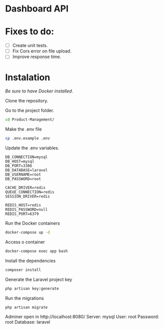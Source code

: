 # Dashboard API

# Fixes to do:

- [ ] Create unit tests.
- [ ] Fix Cors error on file upload.
- [ ] Improve response time.

# Instalation
*Be sure to have Docker installed*.

Clone the repository.

Go to the project folder.

```sh
cd Product-Management/
```

Make the .env file
```sh
cp .env.example .env
```

Update the .env variables.
```dosini
DB_CONNECTION=mysql
DB_HOST=mysql
DB_PORT=3306
DB_DATABASE=laravel
DB_USERNAME=root
DB_PASSWORD=root

CACHE_DRIVER=redis
QUEUE_CONNECTION=redis
SESSION_DRIVER=redis

REDIS_HOST=redis
REDIS_PASSWORD=null
REDIS_PORT=6379
```

Run the Docker containers
```sh
docker-compose up -d
```

Access o container
```sh
docker-compose exec app bash
```

Install the dependencies
```sh
composer install
```

Generate the Laravel project key
```sh
php artisan key:generate
```

Run the migrations
```sh
php artisan migrate
```

Adminer open in http://localhost:8080/
Server: mysql
User: root
Password: root
Database: laravel
